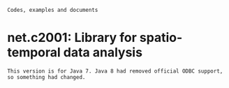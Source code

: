     Codes, examples and documents
net.c2001: Library for spatio-temporal data analysis
===========




    This version is for Java 7. Java 8 had removed official ODBC support, so something had changed. 
